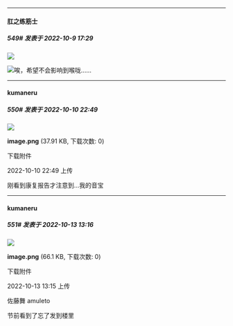 

*****

####  肛之练筋士  
##### 549#       发表于 2022-10-9 17:29

<img src="https://pic1.imgdb.cn/item/634294f216f2c2beb19ff107.png" referrerpolicy="no-referrer">

<img src="https://static.saraba1st.com/image/smiley/face2017/117.png" referrerpolicy="no-referrer">唉，希望不会影响到喉咙……



*****

####  kumaneru  
##### 550#       发表于 2022-10-10 22:49

<img src="https://img.saraba1st.com/forum/202210/10/224930z9ciss29i948ln0o.png" referrerpolicy="no-referrer">

<strong>image.png</strong> (37.91 KB, 下载次数: 0)

下载附件

2022-10-10 22:49 上传

刚看到康复报告才注意到…我的音宝



*****

####  kumaneru  
##### 551#       发表于 2022-10-13 13:16

<img src="https://img.saraba1st.com/forum/202210/13/131550iek6bizhpo9c0p0d.png" referrerpolicy="no-referrer">

<strong>image.png</strong> (66.1 KB, 下载次数: 0)

下载附件

2022-10-13 13:15 上传

佐藤舞 amuleto

节前看到了忘了发到楼里

